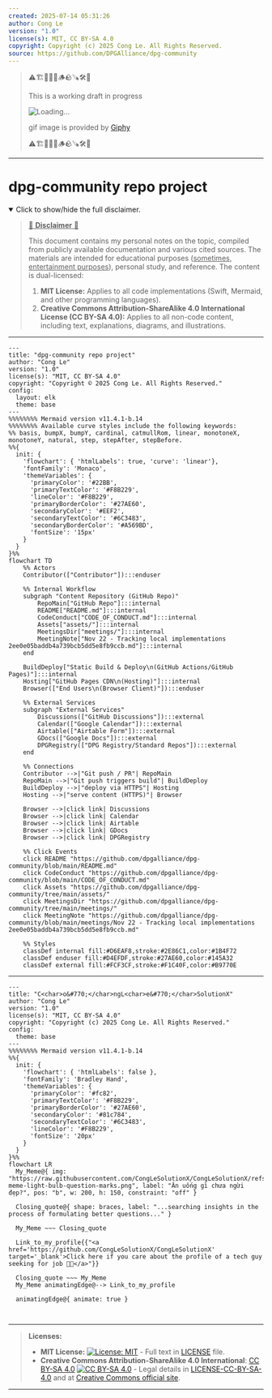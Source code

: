 ```yaml
---
created: 2025-07-14 05:31:26
author: Cong Le
version: "1.0"
license(s): MIT, CC BY-SA 4.0
copyright: Copyright (c) 2025 Cong Le. All Rights Reserved.
source: https://github.com/DPGAlliance/dpg-community
---
```



> ⚠️🏗️🚧🦺🧱🪵🪨🪚🛠️👷
> 
> This is a working draft in progress
> 
> ![Loading...](https://media2.giphy.com/media/v1.Y2lkPTc5MGI3NjExMXVjejV3dnVjc2o5MXd3eXBvcDR1cHlzbHQ1Z2R6YjY0ZHpmdjJ6OCZlcD12MV9pbnRlcm5hbF9naWZfYnlfaWQmY3Q9Zw/hL9q5k9dk9l0wGd4e0/giphy.gif)
>
> gif image is provided by [Giphy](https://giphy.com)
> 
> ⚠️🏗️🚧🦺🧱🪵🪨🪚🛠️👷


----




# dpg-community repo project
<details open>
<summary>Click to show/hide the full disclaimer.</summary>
   
> <ins>📢 **Disclaimer** 🚨</ins>
>
> This document contains my personal notes on the topic,
> compiled from publicly available documentation and various cited sources.
> The materials are intended for educational purposes (<ins>sometimes, entertainment purposes</ins>), personal study, and reference.
> The content is dual-licensed:
> 1. **MIT License:** Applies to all code implementations (Swift, Mermaid, and other programming languages).
> 2. **Creative Commons Attribution-ShareAlike 4.0 International License (CC BY-SA 4.0):** Applies to all non-code content, including text, explanations, diagrams, and illustrations.

</details>



---

```mermaid
---
title: "dpg-community repo project"
author: "Cong Le"
version: "1.0"
license(s): "MIT, CC BY-SA 4.0"
copyright: "Copyright © 2025 Cong Le. All Rights Reserved."
config:
  layout: elk
  theme: base
---
%%%%%%%% Mermaid version v11.4.1-b.14
%%%%%%%% Available curve styles include the following keywords:
%% basis, bumpX, bumpY, cardinal, catmullRom, linear, monotoneX, monotoneY, natural, step, stepAfter, stepBefore.
%%{
  init: {
    'flowchart': { 'htmlLabels': true, 'curve': 'linear'},
    'fontFamily': 'Monaco',
    'themeVariables': {
      'primaryColor': '#22BB',
      'primaryTextColor': '#F8B229',
      'lineColor': '#F8B229',
      'primaryBorderColor': '#27AE60',
      'secondaryColor': '#EEF2',
      'secondaryTextColor': '#6C3483',
      'secondaryBorderColor': '#A569BD',
      'fontSize': '15px'
    }
  }
}%%
flowchart TD
    %% Actors
    Contributor(["Contributor"]):::enduser

    %% Internal Workflow
    subgraph "Content Repository (GitHub Repo)"
        RepoMain["GitHub Repo"]:::internal
        README["README.md"]:::internal
        CodeConduct["CODE_OF_CONDUCT.md"]:::internal
        Assets["assets/"]:::internal
        MeetingsDir["meetings/"]:::internal
        MeetingNote["Nov 22 - Tracking local implementations 2ee0e05baddb4a739bcb5dd5e8fb9ccb.md"]:::internal
    end

    BuildDeploy["Static Build & Deploy\n(GitHub Actions/GitHub Pages)"]:::internal
    Hosting["GitHub Pages CDN\n(Hosting)"]:::internal
    Browser(["End Users\n(Browser Client)"]):::enduser

    %% External Services
    subgraph "External Services"
        Discussions(["GitHub Discussions"]):::external
        Calendar(["Google Calendar"]):::external
        Airtable(["Airtable Form"]):::external
        GDocs(["Google Docs"]):::external
        DPGRegistry(["DPG Registry/Standard Repos"]):::external
    end

    %% Connections
    Contributor -->|"Git push / PR"| RepoMain
    RepoMain -->|"Git push triggers build"| BuildDeploy
    BuildDeploy -->|"deploy via HTTPS"| Hosting
    Hosting -->|"serve content (HTTPS)"| Browser

    Browser -->|click link| Discussions
    Browser -->|click link| Calendar
    Browser -->|click link| Airtable
    Browser -->|click link| GDocs
    Browser -->|click link| DPGRegistry

    %% Click Events
    click README "https://github.com/dpgalliance/dpg-community/blob/main/README.md"
    click CodeConduct "https://github.com/dpgalliance/dpg-community/blob/main/CODE_OF_CONDUCT.md"
    click Assets "https://github.com/dpgalliance/dpg-community/tree/main/assets/"
    click MeetingsDir "https://github.com/dpgalliance/dpg-community/tree/main/meetings/"
    click MeetingNote "https://github.com/dpgalliance/dpg-community/blob/main/meetings/Nov 22 - Tracking local implementations 2ee0e05baddb4a739bcb5dd5e8fb9ccb.md"

    %% Styles
    classDef internal fill:#D6EAF8,stroke:#2E86C1,color:#1B4F72
    classDef enduser fill:#D4EFDF,stroke:#27AE60,color:#145A32
    classDef external fill:#FCF3CF,stroke:#F1C40F,color:#B9770E
```

-----

<!-- 
```mermaid
%% Current Mermaid version
info
```  -->


```mermaid
---
title: "C<char>o&#770;</char>ngL<char>e&#770;</char>SolutionX"
author: "Cong Le"
version: "1.0"
license(s): "MIT, CC BY-SA 4.0"
copyright: "Copyright (c) 2025 Cong Le. All Rights Reserved."
config:
  theme: base
---
%%%%%%%% Mermaid version v11.4.1-b.14
%%{
  init: {
    'flowchart': { 'htmlLabels': false },
    'fontFamily': 'Bradley Hand',
    'themeVariables': {
      'primaryColor': '#fc82',
      'primaryTextColor': '#F8B229',
      'primaryBorderColor': '#27AE60',
      'secondaryColor': '#81c784',
      'secondaryTextColor': '#6C3483',
      'lineColor': '#F8B229',
      'fontSize': '20px'
    }
  }
}%%
flowchart LR
  My_Meme@{ img: "https://raw.githubusercontent.com/CongLeSolutionX/CongLeSolutionX/refs/heads/main/assets/images/My-meme-light-bulb-question-marks.png", label: "Ăn uống gì chưa ngừi đẹp?", pos: "b", w: 200, h: 150, constraint: "off" }

  Closing_quote@{ shape: braces, label: "...searching insights in the process of formulating better questions..." }
    
  My_Meme ~~~ Closing_quote
    
  Link_to_my_profile{{"<a href='https://github.com/CongLeSolutionX/CongLeSolutionX' target='_blank'>Click here if you care about the profile of a tech guy seeking for job 🙏🏼</a>"}}

  Closing_quote ~~~ My_Meme
  My_Meme animatingEdge@--> Link_to_my_profile
  
  animatingEdge@{ animate: true }



```

---
>**Licenses:**
>
>- **MIT License:**  [![License: MIT](https://img.shields.io/badge/License-MIT-yellow.svg)](LICENSE) - Full text in [LICENSE](LICENSE) file.
>- **Creative Commons Attribution-ShareAlike 4.0 International**: [CC BY-SA 4.0](https://creativecommons.org/licenses/by-sa/4.0/) [![CC BY-SA 4.0](https://licensebuttons.net/l/by-sa/4.0/88x31.png)](https://creativecommons.org/licenses/by-sa/4.0/) - Legal details in [LICENSE-CC-BY-SA-4.0](THE_PAST/LICENSE-CC-BY-SA-4.0) and at [Creative Commons official site](https://creativecommons.org/licenses/by-sa/4.0/).
>
---